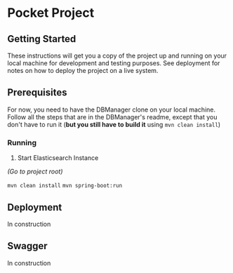 # Pocket Project

## Getting Started

These instructions will get you a copy of the project up and running on your local machine for development and testing purposes. See deployment for notes on how to deploy the project on a live system.

## Prerequisites

For now, you need to have the DBManager clone on your local machine. 
Follow all the steps that are in the DBManager's readme, except that you don't have to run it (**but you still have to build it** using `mvn clean install`)

### Running

1. Start Elasticsearch Instance

*(Go to project root)*

`mvn clean install`
`mvn spring-boot:run`

## Deployment

In construction

## Swagger

In construction